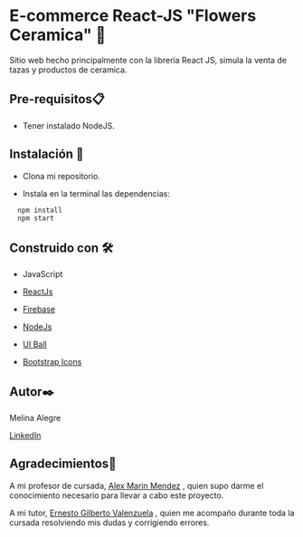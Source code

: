 
#  E-commerce React-JS "Flowers Ceramica" 🌸

Sitio web hecho principalmente con la librería React JS, simula la venta de tazas y productos de ceramica.


## Pre-requisitos📋
- Tener instalado NodeJS.

## Instalación 🔧
- Clona mi repositorio.

- Instala en la terminal las dependencias:

```bash
  npm install
  npm start
```
    
## Construido con 🛠️
- JavaScript

- [ReactJs](https://reactjs.org/)

- [Firebase](https://firebase.google.com/)

- [NodeJs](https://nodejs.org/)

- [UI Ball](https://uiball.com/loaders/)

- [Bootstrap Icons](https://icons.getbootstrap.com/)


## Autor✒️

Melina Alegre 

[LinkedIn](https://www.linkedin.com/in/melina-alegre/)


## Agradecimientos🫶

A mi profesor de cursada, [Alex Marin Mendez](https://www.linkedin.com/in/alexmarinmendez/?originalSubdomain=pe) , quien supo darme el conocimiento necesario para llevar a cabo este proyecto.

A mi tutor,  [Ernesto Gilberto Valenzuela](https://www.linkedin.com/in/gilberto-valenzuela/) , quien me acompaño durante toda la cursada resolviendo mis dudas y corrigiendo errores.